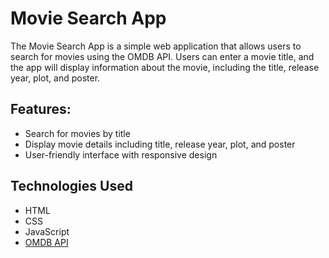 # Movie Search App

The Movie Search App is a simple web application that allows users to search for movies using the OMDB API. Users can enter a movie title, and the app will display information about the movie, including the title, release year, plot, and poster.

## Features:

- Search for movies by title
- Display movie details including title, release year, plot, and poster
- User-friendly interface with responsive design

## Technologies Used

- HTML
- CSS
- JavaScript
- [OMDB API](http://www.omdbapi.com/)
